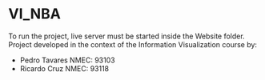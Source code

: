 # VI_NBA

To run the project, live server must be started inside the Website folder.
Project developed in the context of the Information Visualization course by:

 - Pedro Tavares NMEC: 93103 
 - Ricardo Cruz NMEC: 93118
